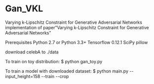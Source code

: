 # Gan_VKL
Varying k-Lipschitz Constraint for Generative Adversarial Networks
implementation of paper"Varying k-Lipschitz Constraint for Generative Adversarial Networks"

Prerequisites
Python 2.7 or Python 3.3+
Tensorflow 0.12.1
SciPy
pillow


download celebA to ./data

To train on toy distribution:
$ python gan_toy.py

To train a model with downloaded dataset:
$ python main.py --input_height=158 --train --crop
